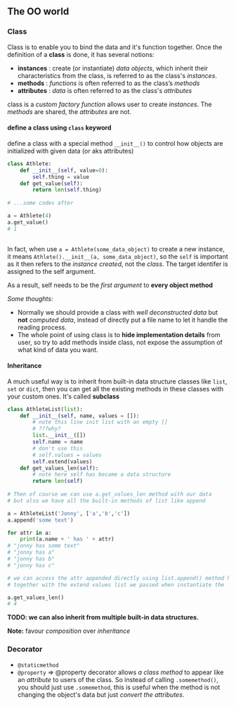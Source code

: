 ## The OO world

### Class
Class is to enable you to bind the data and it's function together.
Once the definition of a **class** is done, it has several notions:

- **instances** : create (or instantiate) *data objects*, which inherit their characteristics from the class, is referred to as the class's *instances*.
- **methods** : *functions* is often referred to as the class’s *methods*
- **attributes** : *data* is often referred to as the class's *attributes*

class is a *custom factory function* allows user to create *instances*. The *methods* are shared, the *attributes* are not.


#### define a class using `class` keyword
define a class with a special method `__init__()` to control how objects are initialized with given data (or aks attributes)

```python
class Athlete:
	def __init__(self, value=0):
		self.thing = value
	def get_value(self):
		return len(self.thing)
		
# ...some codes after

a = Athlete(4)
a.get_value()
# 1
	
```

In fact, when use `a = Athlete(some_data_object)` to create a new instance, it means `Athlete().__init__(a, some_data_object)`, so the `self` is important as it then refers to the *instance created*, not the *class*. The target identifer is assigned to the self argument.

As a result, self needs to be the *first argument* to **every object method**

_Some thoughts:_

- Normally we should provide a class with *well deconstructed data* but **not** *computed data*, instead of directly put a file name to let it handle the reading process.
- The whole point of using class is to **hide implementation details** from user, so  try to add methods inside class, not expose the assumption of what kind of data you want.


#### Inheritance

A much useful way is to inherit from built-in data structure classes like `list`, `set` or `dict`, then you can get all the existing methods in these classes with your custom ones. It's called **subclass**

```python
class AthleteList(list):
	def __init__(self, name, values = []):
		# note this line init list with an empty []
		# ???why?
		list.__init__([])
		self.name = name
		# don't use this 
		# self.values = values
		self.extend(values)
	def get_values_len(self):
		# note here self has became a data structure
		return len(self)
		
# Then of course we can use a.get_values_len method with our data
# but also we have all the built-in methods of list like append

a = AthleteList('Jonny', ['a','b','c'])
a.append('some text')

for attr in a:
	print(a.name + ' has ' + attr)
# "jonny has some text"
# "jonny has a"
# "jonny has b"
# "jonny has c"

# we can access the attr appended directly using list.append() method here
# together with the extend values list we passed when instantiate the 'a' instance

a.get_values_len()
# 4
```

**TODO: we can also inherit from multiple built-in data structures.**

**Note:** favour *composition* over *inheritance*


### Decorator

- `@staticmethod`
- `@property` => @property decorator allows *a class method* to appear like an *attribute* to users of the class. So instead of calling `.somemethod()`, you should just use `.somemethod`, this is useful when the method is not changing the object's data but just *convert the attributes*.